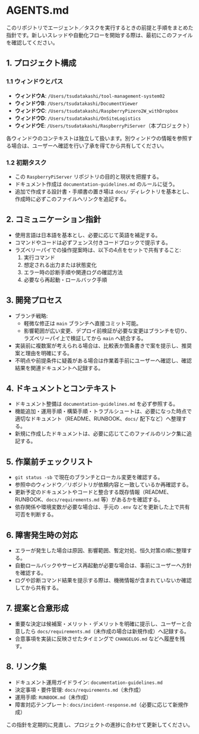 # AGENTS.md

このリポジトリでエージェント／タスクを実行するときの前提と手順をまとめた指針です。新しいスレッドや自動化フローを開始する際は、最初にこのファイルを確認してください。

## 1. プロジェクト構成

### 1.1 ウィンドウとパス
- **ウィンドウA**: `/Users/tsudatakashi/tool-management-system02`
- **ウィンドウB**: `/Users/tsudatakashi/DocumentViewer`
- **ウィンドウC**: `/Users/tsudatakashi/RaspberryPizero2W_withDropbox`
- **ウィンドウD**: `/Users/tsudatakashi/OnSiteLogistics`
- **ウィンドウE**: `/Users/tsudatakashi/RaspberryPiServer`（本プロジェクト）

各ウィンドウのコンテキストは独立して扱います。別ウィンドウの情報を参照する場合は、ユーザーへ確認を行い了承を得てから共有してください。

### 1.2 初期タスク
- この `RaspberryPiServer` リポジトリの目的と現状を把握する。
- ドキュメント作成は `documentation-guidelines.md` のルールに従う。
- 追加で作成する設計書・手順書の置き場は `docs/` ディレクトリを基本とし、作成時に必ずこのファイルへリンクを追記する。

## 2. コミュニケーション指針
- 使用言語は日本語を基本とし、必要に応じて英語を補足する。
- コマンドやコードは必ずフェンス付きコードブロックで提示する。
- ラズベリーパイでの操作提案時は、以下の4点をセットで共有すること:
  1. 実行コマンド
  2. 想定される出力または状態変化
  3. エラー時の診断手順や関連ログの確認方法
  4. 必要なら再起動・ロールバック手順

## 3. 開発プロセス
- ブランチ戦略:
  - 軽微な修正は `main` ブランチへ直接コミット可能。
  - 影響範囲が広い変更、デプロイ前検証が必要な変更はブランチを切り、ラズベリーパイ上で検証してから `main` へ統合する。
- 実装前に複数案が考えられる場合は、比較表か箇条書きで案を提示し、推奨案と理由を明確にする。
- 不明点や前提条件に疑義がある場合は作業着手前にユーザーへ確認し、確認結果を関連ドキュメントへ記録する。

## 4. ドキュメントとコンテキスト
- ドキュメント整備は `documentation-guidelines.md` を必ず参照する。
- 機能追加・運用手順・構築手順・トラブルシュートは、必要になった時点で適切なドキュメント（README、RUNBOOK、`docs/` 配下など）へ整理する。
- 新規に作成したドキュメントは、必要に応じてこのファイルのリンク集に追記する。

## 5. 作業前チェックリスト
- `git status -sb` で現在のブランチとローカル変更を確認する。
- 参照中のウィンドウ／リポジトリが依頼内容と一致しているか再確認する。
- 更新予定のドキュメントやコードと整合する既存情報（README、RUNBOOK、`docs/requirements.md` 等）があるかを確認する。
- 依存関係や環境変数が必要な場合は、手元の `.env` などを更新した上で共有可否を判断する。

## 6. 障害発生時の対応
- エラーが発生した場合は原因、影響範囲、暫定対処、恒久対策の順に整理する。
- 自動ロールバックやサービス再起動が必要な場合は、事前にユーザーへ方針を確認する。
- ログや診断コマンド結果を提示する際は、機微情報が含まれていないか確認してから共有する。

## 7. 提案と合意形成
- 重要な決定は候補案・メリット・デメリットを明確に提示し、ユーザーと合意したら `docs/requirements.md`（未作成の場合は新規作成）へ記録する。
- 合意事項を実装に反映させたタイミングで `CHANGELOG.md` などへ履歴を残す。

## 8. リンク集
- ドキュメント運用ガイドライン: `documentation-guidelines.md`
- 決定事項・要件管理: `docs/requirements.md`（未作成）
- 運用手順: `RUNBOOK.md`（未作成）
- 障害対応テンプレート: `docs/incident-response.md`（必要に応じて新規作成）

この指針を定期的に見直し、プロジェクトの進捗に合わせて更新してください。
